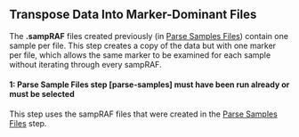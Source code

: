 ## Transpose Data Into Marker-Dominant Files

The **.sampRAF** files created previously (in [Parse Samples Files](../#/documentation/RunTheGenvisisWorkflow--parse-sample-files-illumina)) contain one sample per file. This step creates a copy of the data but with one marker per file, which allows the same marker to be examined for each sample without iterating through every sampRAF.

#### 1: Parse Sample Files step [parse-samples] must have been run already or must be selected
This step uses the sampRAF files that were created in the [Parse Samples Files](../#/documentation/RunTheGenvisisWorkflow--parse-sample-files-illumina) step.
